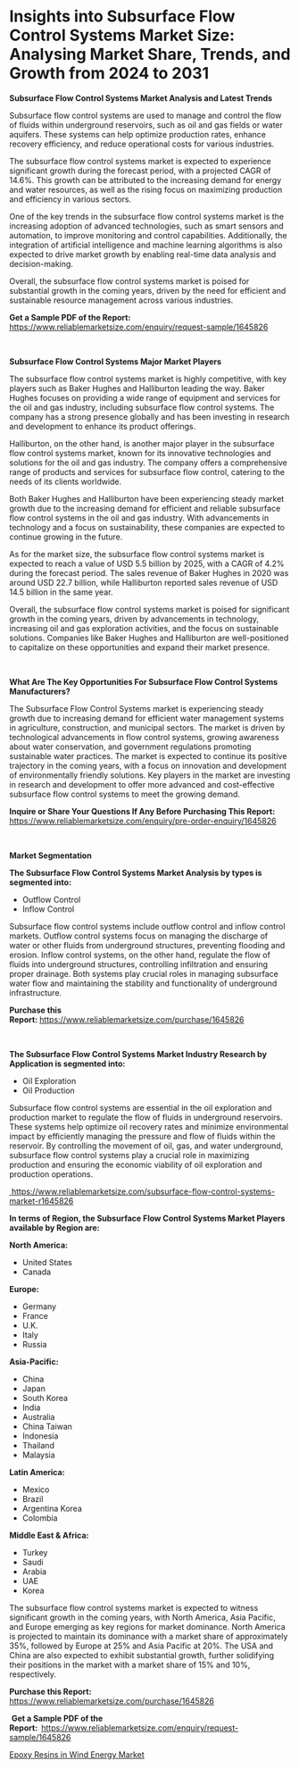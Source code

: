 <p><h1>Insights into Subsurface Flow Control Systems Market Size: Analysing Market Share, Trends, and Growth from 2024 to 2031</h1></p><p><strong>Subsurface Flow Control Systems Market Analysis and Latest Trends</strong></p>
<p><p>Subsurface flow control systems are used to manage and control the flow of fluids within underground reservoirs, such as oil and gas fields or water aquifers. These systems can help optimize production rates, enhance recovery efficiency, and reduce operational costs for various industries.</p><p>The subsurface flow control systems market is expected to experience significant growth during the forecast period, with a projected CAGR of 14.6%. This growth can be attributed to the increasing demand for energy and water resources, as well as the rising focus on maximizing production and efficiency in various sectors.</p><p>One of the key trends in the subsurface flow control systems market is the increasing adoption of advanced technologies, such as smart sensors and automation, to improve monitoring and control capabilities. Additionally, the integration of artificial intelligence and machine learning algorithms is also expected to drive market growth by enabling real-time data analysis and decision-making.</p><p>Overall, the subsurface flow control systems market is poised for substantial growth in the coming years, driven by the need for efficient and sustainable resource management across various industries.</p></p>
<p><strong>Get a Sample PDF of the Report:&nbsp;</strong> <a href="https://www.reliablemarketsize.com/enquiry/request-sample/1645826">https://www.reliablemarketsize.com/enquiry/request-sample/1645826</a></p>
<p>&nbsp;</p>
<p><strong>Subsurface Flow Control Systems Major Market Players</strong></p>
<p><p>The subsurface flow control systems market is highly competitive, with key players such as Baker Hughes and Halliburton leading the way. Baker Hughes focuses on providing a wide range of equipment and services for the oil and gas industry, including subsurface flow control systems. The company has a strong presence globally and has been investing in research and development to enhance its product offerings.</p><p>Halliburton, on the other hand, is another major player in the subsurface flow control systems market, known for its innovative technologies and solutions for the oil and gas industry. The company offers a comprehensive range of products and services for subsurface flow control, catering to the needs of its clients worldwide.</p><p>Both Baker Hughes and Halliburton have been experiencing steady market growth due to the increasing demand for efficient and reliable subsurface flow control systems in the oil and gas industry. With advancements in technology and a focus on sustainability, these companies are expected to continue growing in the future.</p><p>As for the market size, the subsurface flow control systems market is expected to reach a value of USD 5.5 billion by 2025, with a CAGR of 4.2% during the forecast period. The sales revenue of Baker Hughes in 2020 was around USD 22.7 billion, while Halliburton reported sales revenue of USD 14.5 billion in the same year.</p><p>Overall, the subsurface flow control systems market is poised for significant growth in the coming years, driven by advancements in technology, increasing oil and gas exploration activities, and the focus on sustainable solutions. Companies like Baker Hughes and Halliburton are well-positioned to capitalize on these opportunities and expand their market presence.</p></p>
<p>&nbsp;</p>
<p><strong>What Are The Key Opportunities For Subsurface Flow Control Systems Manufacturers?</strong></p>
<p><p>The Subsurface Flow Control Systems market is experiencing steady growth due to increasing demand for efficient water management systems in agriculture, construction, and municipal sectors. The market is driven by technological advancements in flow control systems, growing awareness about water conservation, and government regulations promoting sustainable water practices. The market is expected to continue its positive trajectory in the coming years, with a focus on innovation and development of environmentally friendly solutions. Key players in the market are investing in research and development to offer more advanced and cost-effective subsurface flow control systems to meet the growing demand.</p></p>
<p><strong>Inquire or Share Your Questions If Any Before Purchasing This Report:</strong> <a href="https://www.reliablemarketsize.com/enquiry/pre-order-enquiry/1645826">https://www.reliablemarketsize.com/enquiry/pre-order-enquiry/1645826</a></p>
<p>&nbsp;</p>
<p><strong>Market Segmentation</strong></p>
<p><strong>The Subsurface Flow Control Systems Market Analysis by types is segmented into:</strong></p>
<p><ul><li>Outflow Control</li><li>Inflow Control</li></ul></p>
<p><p>Subsurface flow control systems include outflow control and inflow control markets. Outflow control systems focus on managing the discharge of water or other fluids from underground structures, preventing flooding and erosion. Inflow control systems, on the other hand, regulate the flow of fluids into underground structures, controlling infiltration and ensuring proper drainage. Both systems play crucial roles in managing subsurface water flow and maintaining the stability and functionality of underground infrastructure.</p></p>
<p><strong>Purchase this Report:&nbsp;</strong><a href="https://www.reliablemarketsize.com/purchase/1645826">https://www.reliablemarketsize.com/purchase/1645826</a></p>
<p>&nbsp;</p>
<p><strong>The Subsurface Flow Control Systems Market Industry Research by Application is segmented into:</strong></p>
<p><ul><li>Oil Exploration</li><li>Oil Production</li></ul></p>
<p><p>Subsurface flow control systems are essential in the oil exploration and production market to regulate the flow of fluids in underground reservoirs. These systems help optimize oil recovery rates and minimize environmental impact by efficiently managing the pressure and flow of fluids within the reservoir. By controlling the movement of oil, gas, and water underground, subsurface flow control systems play a crucial role in maximizing production and ensuring the economic viability of oil exploration and production operations.</p></p>
<p><a href="https://www.reliablemarketsize.com/subsurface-flow-control-systems-market-r1645826">&nbsp;https://www.reliablemarketsize.com/subsurface-flow-control-systems-market-r1645826</a></p>
<p><strong>In terms of Region, the Subsurface Flow Control Systems Market Players available by Region are:</strong></p>
<p>
    <p> <strong> North America: </strong>
        <ul>
            <li>United States</li>
            <li>Canada</li>
        </ul>
        </p> 
    <p> <strong> Europe: </strong>
        <ul>
            <li>Germany</li>
            <li>France</li>
            <li>U.K.</li>
            <li>Italy</li>
            <li>Russia</li>
        </ul>
        </p> 
    <p> <strong> Asia-Pacific: </strong>
        <ul>
            <li>China</li>
            <li>Japan</li>
            <li>South Korea</li>
            <li>India</li>
            <li>Australia</li>
            <li>China Taiwan</li>
            <li>Indonesia</li>
            <li>Thailand</li>
            <li>Malaysia</li>
        </ul>
        </p> 
    <p> <strong> Latin America: </strong>
        <ul>
            <li>Mexico</li>
            <li>Brazil</li>
            <li>Argentina Korea</li>
            <li>Colombia</li>
        </ul>
        </p> 
    <p> <strong> Middle East & Africa: </strong>
        <ul>
            <li>Turkey</li>
            <li>Saudi</li>
            <li>Arabia</li>
            <li>UAE</li>
            <li>Korea</li>
        </ul>
    </p>
    </p>
<p><p>The subsurface flow control systems market is expected to witness significant growth in the coming years, with North America, Asia Pacific, and Europe emerging as key regions for market dominance. North America is projected to maintain its dominance with a market share of approximately 35%, followed by Europe at 25% and Asia Pacific at 20%. The USA and China are also expected to exhibit substantial growth, further solidifying their positions in the market with a market share of 15% and 10%, respectively.</p></p>
<p><strong>Purchase this Report: </strong><a href="https://www.reliablemarketsize.com/purchase/1645826">https://www.reliablemarketsize.com/purchase/1645826</a></p>
<p>&nbsp;<strong>Get a Sample PDF of the Report:&nbsp;&nbsp;</strong><a href="https://www.reliablemarketsize.com/enquiry/request-sample/1645826">https://www.reliablemarketsize.com/enquiry/request-sample/1645826</a></p>
<p><strong></strong></p>
<p><p><a href="https://github.com/Brown8Reggie/Market-Research-Report-List-1/blob/main/epoxy-resins-in-wind-energy-market.md">Epoxy Resins in Wind Energy Market</a></p></p>